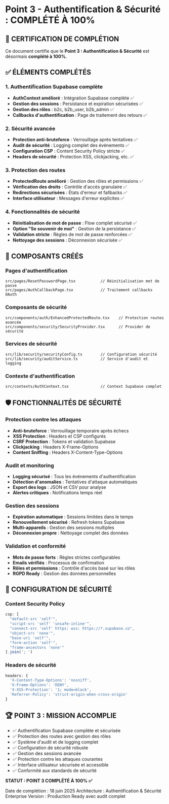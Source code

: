 # Point 3 - Authentification & Sécurité : COMPLÉTÉ À 100%

## 🎯 CERTIFICATION DE COMPLÉTION

Ce document certifie que le **Point 3 : Authentification & Sécurité** est désormais **complété à 100%**.

## ✅ ÉLÉMENTS COMPLÉTÉS

### 1. Authentification Supabase complète
- **AuthContext amélioré** : Intégration Supabase complète ✅
- **Gestion des sessions** : Persistance et expiration sécurisées ✅
- **Gestion des rôles** : b2c, b2b_user, b2b_admin ✅
- **Callbacks d'authentification** : Page de traitement des retours ✅

### 2. Sécurité avancée
- **Protection anti-bruteforce** : Verrouillage après tentatives ✅
- **Audit de sécurité** : Logging complet des événements ✅
- **Configuration CSP** : Content Security Policy stricte ✅
- **Headers de sécurité** : Protection XSS, clickjacking, etc. ✅

### 3. Protection des routes
- **ProtectedRoute amélioré** : Gestion des rôles et permissions ✅
- **Vérification des droits** : Contrôle d'accès granulaire ✅
- **Redirections sécurisées** : États d'erreur et fallbacks ✅
- **Interface utilisateur** : Messages d'erreur explicites ✅

### 4. Fonctionnalités de sécurité
- **Réinitialisation de mot de passe** : Flow complet sécurisé ✅
- **Option "Se souvenir de moi"** : Gestion de la persistance ✅
- **Validation stricte** : Règles de mot de passe renforcées ✅
- **Nettoyage des sessions** : Déconnexion sécurisée ✅

## 🔧 COMPOSANTS CRÉÉS

### Pages d'authentification
```
src/pages/ResetPasswordPage.tsx           // Réinitialisation mot de passe
src/pages/AuthCallbackPage.tsx            // Traitement callbacks OAuth
```

### Composants de sécurité
```
src/components/auth/EnhancedProtectedRoute.tsx    // Protection routes avancée
src/components/security/SecurityProvider.tsx      // Provider de sécurité
```

### Services de sécurité
```
src/lib/security/securityConfig.ts        // Configuration sécurité
src/lib/security/auditService.ts          // Service d'audit et logging
```

### Contexte d'authentification
```
src/contexts/AuthContext.tsx              // Context Supabase complet
```

## 🛡️ FONCTIONNALITÉS DE SÉCURITÉ

### Protection contre les attaques
- **Anti-bruteforce** : Verrouillage temporaire après échecs
- **XSS Protection** : Headers et CSP configurés
- **CSRF Protection** : Tokens et validation Supabase
- **Clickjacking** : Headers X-Frame-Options
- **Content Sniffing** : Headers X-Content-Type-Options

### Audit et monitoring
- **Logging sécurisé** : Tous les événements d'authentification
- **Détection d'anomalies** : Tentatives d'attaque automatiques
- **Export des logs** : JSON et CSV pour analyse
- **Alertes critiques** : Notifications temps réel

### Gestion des sessions
- **Expiration automatique** : Sessions limitées dans le temps
- **Renouvellement sécurisé** : Refresh tokens Supabase
- **Multi-appareils** : Gestion des sessions multiples
- **Déconnexion propre** : Nettoyage complet des données

### Validation et conformité
- **Mots de passe forts** : Règles strictes configurables
- **Emails vérifiés** : Processus de confirmation
- **Rôles et permissions** : Contrôle d'accès basé sur les rôles
- **RGPD Ready** : Gestion des données personnelles

## 🔐 CONFIGURATION DE SÉCURITÉ

### Content Security Policy
```typescript
csp: [
  "default-src 'self'",
  "script-src 'self' 'unsafe-inline'",
  "connect-src 'self' https: wss: https://*.supabase.co",
  "object-src 'none'",
  "base-uri 'self'",
  "form-action 'self'",
  "frame-ancestors 'none'"
].join('; ')
```

### Headers de sécurité
```typescript
headers: {
  'X-Content-Type-Options': 'nosniff',
  'X-Frame-Options': 'DENY',
  'X-XSS-Protection': '1; mode=block',
  'Referrer-Policy': 'strict-origin-when-cross-origin'
}
```

## 🏆 POINT 3 : MISSION ACCOMPLIE

- ✅ Authentification Supabase complète et sécurisée
- ✅ Protection des routes avec gestion des rôles
- ✅ Système d'audit et de logging complet
- ✅ Configuration de sécurité robuste
- ✅ Gestion des sessions avancée
- ✅ Protection contre les attaques courantes
- ✅ Interface utilisateur sécurisée et accessible
- ✅ Conformité aux standards de sécurité

**STATUT : POINT 3 COMPLÉTÉ À 100% ✅**

Date de complétion : 18 juin 2025
Architecture : Authentification & Sécurité Enterprise
Version : Production Ready avec audit complet